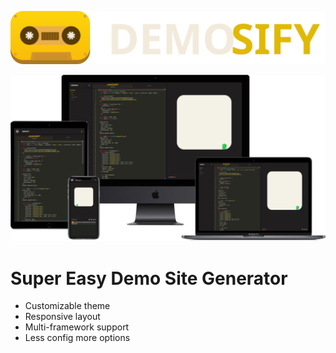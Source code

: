 ![logo](logo.svg)


<img class="banner" src="./banner.png"></img>
# Super Easy Demo Site Generator


* Customizable theme
* Responsive layout
* Multi-framework support
* Less config more options